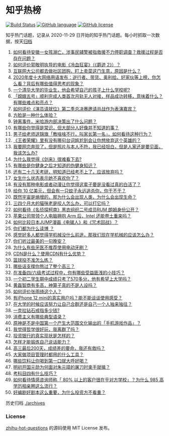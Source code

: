 # 知乎热榜
[![Build Status](https://github.com/ToWeLong/zhihu-hot-questions/workflows/CI/badge.svg)](https://github.com/ToWeLong/zhihu-hot-questions/actions)
[![GitHub language](https://img.shields.io/badge/language-golang-orange.svg)](https://golang.org/)
[![GitHub license](https://img.shields.io/github/license/ToWeLong/zhihu-hot-questions)](https://github.com/ToWeLong/zhihu-hot-questions/blob/main/LICENSE)

知乎热门话题，记录从 2020-11-29 日开始的知乎热门话题。每小时抓取一次数据，按天[归档](./archives)

<!-- BEGIN -->

1. [如何看待安徽一女孩溺亡，涉事民辅警被指救援不力停职调查？救援过程是否存在问题？](https://www.zhihu.com/question/433415189)
1. [如何评价郭敬明执导的电影《冷血狂宴》（《爵迹 2》）？](https://www.zhihu.com/question/362881184)
1. [互联网大公司都去做社区团购，盯上卖菜这门生意，原因是什么？](https://www.zhihu.com/question/433102679)
1. [2020年度十大网络用语发布：逆行者、带货、奥利给、好家伙等上榜，你怎么看？背后有哪些值得思考的现象？](https://www.zhihu.com/question/433308179)
1. [一个清华大学的毕业生，他会希望自己的孩子上什么学校呢?](https://www.zhihu.com/question/403355024)
1. [「嫦娥五号」顺利完成人类首次月轨无人对接，样品成功转移，意味着什么？有哪些难点和亮点？](https://www.zhihu.com/question/433528314)
1. [如何评价《演员请就位》第二季总决赛邀请肖战作为表演嘉宾？](https://www.zhihu.com/question/433469668)
1. [方脸是一种什么体验？](https://www.zhihu.com/question/35513225)
1. [钟离事件，米哈游内部决策出了什么问题？](https://www.zhihu.com/question/433445798)
1. [有哪些你觉得是常识，但大部分人好像并不知道的事？](https://www.zhihu.com/question/422686198)
1. [男子给老师送锦旗「教啥啥不行，叫家长第一名」，如何看待这种行为？](https://www.zhihu.com/question/433501113)
1. [《王者荣耀》里有没有哪句台词尴尬到会让你想放弃这个英雄的？](https://www.zhihu.com/question/421011240)
1. [我要网恋奔现了，但是照片与本人不符，我已经坦白，但是人家还是要见面，我该怎么办?](https://www.zhihu.com/question/423101015)
1. [为什么我觉得《剑来》很难看下去?](https://www.zhihu.com/question/383895746)
1. [有哪些是你健身之后才知道的伪健身知识？](https://www.zhihu.com/question/303672817)
1. [还有二十几天考研，明知道已经考不上了，应该放弃吗？](https://www.zhihu.com/question/433016850)
1. [女生什么状态表示她不喜欢你了？](https://www.zhihu.com/question/302142050)
1. [有没有那种电影或者动漫让你觉得这辈子要是没看过真的白活了？](https://www.zhihu.com/question/431551442)
1. [给你 10 亿美元，但会有一只蚊子永远追杀你，你干不干？](https://www.zhihu.com/question/431629276)
1. [既然宇宙是熵增的，那为什么会出现人类，为什么会出现生命？](https://www.zhihu.com/question/429454468)
1. [三四个月大的猫咪老是咬人怎么办，可以打它吗？](https://www.zhihu.com/question/422222875)
1. [如何看待《名侦探柯南》黑衣组织二号成员RUM 朗姆身份公开？](https://www.zhihu.com/question/433340643)
1. [苹果公司带领个人电脑拥抱 Arm 后，Intel 还能卷土重来吗？](https://www.zhihu.com/question/432778588)
1. [如何比较日本JUMP漫画《电锯人》和《咒术回战》？](https://www.zhihu.com/question/430534434)
1. [你们都为什么读博 ？](https://www.zhihu.com/question/416261594)
1. [感觉好多人都觉得学机械没什么前途，那我们现在学机械的应该怎么办？](https://www.zhihu.com/question/409258117)
1. [你们听过最美的一句晚安？](https://www.zhihu.com/question/22876712)
1. [为什么有些牙医不推荐使用电动牙刷？](https://www.zhihu.com/question/364359077)
1. [CDN是什么？使用CDN有什么优势？](https://www.zhihu.com/question/36514327)
1. [篮球投不准怎么练？](https://www.zhihu.com/question/429256982)
1. [哪些话支撑你熬过了整个高三？](https://www.zhihu.com/question/398139905)
1. [在准备四/六级考试过程中，你有哪些受益匪浅的小技巧？](https://www.zhihu.com/question/413922867)
1. [一个初二学生期中成绩只考了570多分，他有希望上大学吗？](https://www.zhihu.com/question/431909193)
1. [黄磊智商有多高，神算子真的不是人设吗？](https://www.zhihu.com/question/428494879)
1. [如何评价张雨绮这个人？](https://www.zhihu.com/question/308270021)
1. [有iPhone 12 mini的真实用户吗？能不能谈谈使用感受？](https://www.zhihu.com/question/430470449)
1. [在大学的时候应该努力让自己合群还是自己一个人独来独往？](https://www.zhihu.com/question/432365732)
1. [一克拉钻石戒指多少钱?](https://www.zhihu.com/question/54136414)
1. [消费主义有哪些典型语录？](https://www.zhihu.com/question/343358503)
1. [原神是不是中国第一个产生大范围文化输出的「手机游戏作品」？](https://www.zhihu.com/question/432183530)
1. [我觉得哲学很好玩，我离群了吗？](https://www.zhihu.com/question/432811846)
1. [投资银行的真实现状是怎样的？](https://www.zhihu.com/question/35534609)
1. [怎样才能锻炼自己说话能力？](https://www.zhihu.com/question/38898351)
1. [高三最后200天，成绩差的要命，我还有救吗？](https://www.zhihu.com/question/431426325)
1. [大家做项目管理时都用的什么工具？](https://www.zhihu.com/question/38813402)
1. [哪些饮料让你喝到第一口就大呼好喝？](https://www.zhihu.com/question/338195759)
1. [明初开国元勋为何面对朱元璋的屠刀时束手就擒？](https://www.zhihu.com/question/432110875)
1. [考科目四有什么技巧？](https://www.zhihu.com/question/327047518)
1. [如何看待情感咨询师称「 80% 以上的客户很在乎对方学校」？为什么 985 高学历相亲圈这么流行？](https://www.zhihu.com/question/433254938)
1. [好编剧好剧本这么重要，为什么投资方不看重？](https://www.zhihu.com/question/433002992)

<!-- END -->

历史归档 [./archives](./archives)


### License
[zhihu-hot-questions](https://github.com/towelong/zhihu-hot-questions) 的源码使用 MIT License 发布。